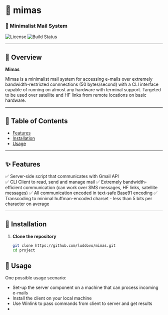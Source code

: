 # 🚀 mimas


### 🌟 Minimalist Mail System

![License](https://img.shields.io/badge/license-MIT-blue.svg)
![Build Status](https://img.shields.io/badge/build-passing-brightgreen)

---

## 📖 Overview

**Mimas** 

Mimas is a minimalist mail system for accessing e-mails over extremely bandwidth-restricted connnections (50 bytes/second) with a CLI interface capable of running on almost any hardware with terminal support.
Targeted to be used over satellite and HF links from remote locations on basic hardware.

---

## 📜 Table of Contents
- [Features](#-features)
- [Installation](#-installation)
- [Usage](#-usage)

---

## ✨ Features
✅ Server-side script that communicates with Gmail API  
✅ CLI Client to read, send and manage mail
✅ Extremely bandwidth-efficient communication (can work over SMS messages, HF links, satellite messages)
✅ All communication encoded in text-safe Base91 encoding
✅ Transcoding to minimal huffman-encoded charset - less than 5 bits per character on average

---

## 🔧 Installation
1. **Clone the repository**  
   ```sh
   git clone https://github.com/luddovo/mimas.git
   cd project


## 🚀 Usage

One possible usage scenario:

- Set-up the server component on a machine that can process incoming e-mails
- Install the client on your local machine
- Use Winlink to pass commands from client to server and get results
- 
